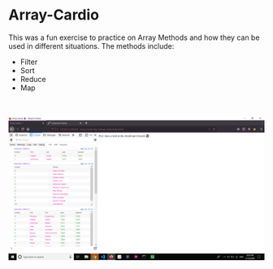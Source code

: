 # Array-Cardio
This was a fun exercise to practice on Array Methods and how they can be used in different situations. 
The methods include:
<br>
<ul>
  <li> Filter</li>
  <li> Sort</li>
  <li> Reduce</li>
  <li> Map</li>
  </ul>

<br>
<br>
<img src = 'images/image-1.png' width ='900px'>
